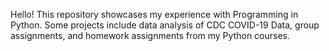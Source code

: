 Hello! This repository showcases my experience with Programming in Python. Some projects include data analysis of CDC COVID-19 Data, group assignments, and homework assignments from my Python courses.
